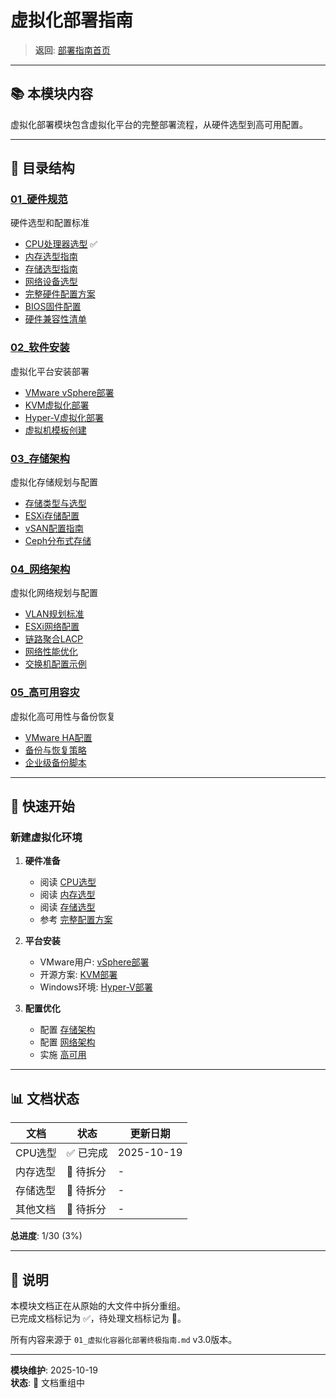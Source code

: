 # 虚拟化部署指南

> **返回**: [部署指南首页](../00_索引导航/README.md)

---

## 📚 本模块内容

虚拟化部署模块包含虚拟化平台的完整部署流程，从硬件选型到高可用配置。

---

## 📁 目录结构

### [01_硬件规范](01_硬件规范/)

硬件选型和配置标准

- [CPU处理器选型](01_硬件规范/01_CPU处理器选型.md) ✅
- [内存选型指南](01_硬件规范/02_内存选型.md)
- [存储选型指南](01_硬件规范/03_存储选型.md)
- [网络设备选型](01_硬件规范/04_网络设备选型.md)
- [完整硬件配置方案](01_硬件规范/05_完整硬件配置方案.md)
- [BIOS固件配置](01_硬件规范/06_BIOS固件配置.md)
- [硬件兼容性清单](01_硬件规范/07_硬件兼容性清单.md)

### [02_软件安装](02_软件安装/)

虚拟化平台安装部署

- [VMware vSphere部署](02_软件安装/01_VMware_vSphere部署.md)
- [KVM虚拟化部署](02_软件安装/02_KVM部署.md)
- [Hyper-V虚拟化部署](02_软件安装/03_Hyper-V部署.md)
- [虚拟机模板创建](02_软件安装/04_虚拟机模板创建.md)

### [03_存储架构](03_存储架构/)

虚拟化存储规划与配置

- [存储类型与选型](03_存储架构/01_存储类型选型.md)
- [ESXi存储配置](03_存储架构/02_ESXi存储配置.md)
- [vSAN配置指南](03_存储架构/03_vSAN配置.md)
- [Ceph分布式存储](03_存储架构/04_Ceph配置.md)

### [04_网络架构](04_网络架构/)

虚拟化网络规划与配置

- [VLAN规划标准](04_网络架构/01_VLAN规划.md)
- [ESXi网络配置](04_网络架构/02_ESXi网络配置.md)
- [链路聚合LACP](04_网络架构/03_链路聚合配置.md)
- [网络性能优化](04_网络架构/04_网络优化.md)
- [交换机配置示例](04_网络架构/05_交换机配置.md)

### [05_高可用容灾](05_高可用容灾/)

虚拟化高可用性与备份恢复

- [VMware HA配置](05_高可用容灾/01_VMware_HA配置.md)
- [备份与恢复策略](05_高可用容灾/02_备份与恢复.md)
- [企业级备份脚本](05_高可用容灾/03_备份脚本.md)

---

## 🎯 快速开始

### 新建虚拟化环境

1. **硬件准备**
   - 阅读 [CPU选型](01_硬件规范/01_CPU处理器选型.md)
   - 阅读 [内存选型](01_硬件规范/02_内存选型.md)
   - 阅读 [存储选型](01_硬件规范/03_存储选型.md)
   - 参考 [完整配置方案](01_硬件规范/05_完整硬件配置方案.md)

2. **平台安装**
   - VMware用户: [vSphere部署](02_软件安装/01_VMware_vSphere部署.md)
   - 开源方案: [KVM部署](02_软件安装/02_KVM部署.md)
   - Windows环境: [Hyper-V部署](02_软件安装/03_Hyper-V部署.md)

3. **配置优化**
   - 配置 [存储架构](03_存储架构/)
   - 配置 [网络架构](04_网络架构/)
   - 实施 [高可用](05_高可用容灾/)

---

## 📊 文档状态

| 文档 | 状态 | 更新日期 |
|------|------|----------|
| CPU选型 | ✅ 已完成 | 2025-10-19 |
| 内存选型 | 🔄 待拆分 | - |
| 存储选型 | 🔄 待拆分 | - |
| 其他文档 | 🔄 待拆分 | - |

**总进度**: 1/30 (3%)

---

## 📝 说明

本模块文档正在从原始的大文件中拆分重组。  
已完成文档标记为 ✅，待处理文档标记为 🔄。

所有内容来源于 `01_虚拟化容器化部署终极指南.md` v3.0版本。

---

**模块维护**: 2025-10-19  
**状态**: 🔄 文档重组中
